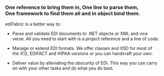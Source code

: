 <h3>One reference to bring them in, One line to parse them,<br>
One framework to find them all and in object bind them.</h3>

ediFabric is a better way to:

- Parse and validate EDI documents to .NET objects or XML and vice verse. All you need to start with is a project reference and a line of code.

- Manage or extend EDI formats. We offer classes and XSD for most of the X12, EDIFACT and HIPAA versions or you can handcraft your own.

- Deliver value by alleviating the obscurity of EDI. This way you can carry on with your other tasks and do what you do best.
